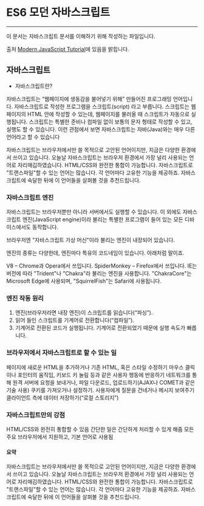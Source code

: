 # ES6 모던 자바스크립트

---

이 문서는 자바스크립트 문서를 이해하기 위해 작성하는 파일입니다.

출처 [Modern JavaScript Tutorial](https://ko.javascript.info/)에 있음을 밝힙니다.

## 자바스크립트

- 자바스크립트란?

자바스크립트는 “웹페이지에 생동감을 불어넣기 위해” 만들어진 프로그래밍 언어입니다.
자바스크립트로 작성한 프로그램을 스크립트(script) 라고 부릅니다. 스크립트는 웹페이지의 HTML 안에 작성할 수 있는데, 웹페이지를 불러올 때 스크립트가 자동으로 실행됩니다.
스크립트는 특별한 준비나 컴파일 없이 보통의 문자 형태로 작성할 수 있고, 실행도 할 수 있습니다.
이런 관점에서 보면 자바스크립트는 자바(Java)와는 매우 다른 언어라고 할 수 있습니다

자바스크립트는 브라우저에서만 쓸 목적으로 고안된 언어이지만, 지금은 다양한 환경에서 쓰이고 있습니다.
오늘날 자바스크립트는 브라우저 환경에서 가장 널리 사용되는 언어로 자리매김하였습니다. HTML/CSS와 완전한 통합이 가능합니다.
자바스크립트로 "트랜스파일"할 수 있는 언어는 많습니다. 각 언어마다 고유한 기능을 제공하죠. 자바스크립트에 숙달한 뒤에 이 언어들을 살펴볼 것을 추천드립니다.

### 자바스크립트 엔진

자바스크립트는 브라우저뿐만 아니라 서버에서도 실행할 수 있습니다.
이 외에도 자바스크립트 엔진(JavaScript engine)이라 불리는 특별한 프로그램이 들어 있는 모든 디바이스에서도 동작합니다.

브라우저엔 "자바스크립트 가상 머신"이라 불리는 엔진이 내장되어 있습니다.

엔진의 종류는 다양한데, 엔진마다 특유의 코드네임이 있습니다. 아래처럼 말이죠.

V8 – Chrome과 Opera에서 쓰입니다.
SpiderMonkey – Firefox에서 쓰입니다.
IE는 버전에 따라 "Trident"나 "Chakra"라 불리는 엔진을 사용합니다.
"ChakraCore"는 Microsoft Edge에 사용되며,
"SquirrelFish"는 Safari에 사용됩니다.

### 엔진 작동 원리

1. 엔진(브라우저라면 내장 엔진)이 스크립트를 읽습니다(“파싱”).
2. 읽어 들인 스크립트를 기계어로 전환합니다(“컴파일”).
3. 기계어로 전환된 코드가 실행됩니다. 기계어로 전환되었기 때문에 실행 속도가 빠릅니다.

### 브라우저에서 자바스크립트로 할 수 있는 일

페이지에 새로운 HTML을 추가하거나 기존 HTML, 혹은 스타일 수정하기
마우스 클릭이나 포인터의 움직임, 키보드 키 눌림 등과 같은 사용자 행동에 반응하기
네트워크를 통해 원격 서버에 요청을 보내거나, 파일 다운로드, 업로드하기(AJAX나 COMET과 같은 기술 사용)
쿠키를 가져오거나 설정하기. 사용자에게 질문을 건네거나 메시지 보여주기
클라이언트 측에 데이터 저장하기(“로컬 스토리지”)

### 자바스크립트만의 강점

HTML/CSS와 완전히 통합할 수 있음
간단한 일은 간단하게 처리할 수 있게 해줌
모든 주요 브라우저에서 지원하고, 기본 언어로 사용됨

#### 요약

자바스크립트는 브라우저에서만 쓸 목적으로 고안된 언어이지만, 지금은 다양한 환경에서 쓰이고 있습니다.
오늘날 자바스크립트는 브라우저 환경에서 가장 널리 사용되는 언어로 자리매김하였습니다. HTML/CSS와 완전한 통합이 가능합니다.
자바스크립트로 "트랜스파일"할 수 있는 언어는 많습니다. 각 언어마다 고유한 기능을 제공하죠. 자바스크립트에 숙달한 뒤에 이 언어들을 살펴볼 것을 추천드립니다.
